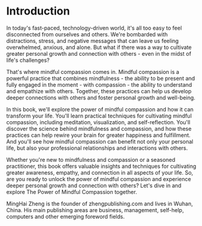 # Introduction

In today's fast-paced, technology-driven world, it's all too easy to feel disconnected from ourselves and others. We're bombarded with distractions, stress, and negative messages that can leave us feeling overwhelmed, anxious, and alone. But what if there was a way to cultivate greater personal growth and connection with others - even in the midst of life's challenges?

That's where mindful compassion comes in. Mindful compassion is a powerful practice that combines mindfulness - the ability to be present and fully engaged in the moment - with compassion - the ability to understand and empathize with others. Together, these practices can help us develop deeper connections with others and foster personal growth and well-being.

In this book, we'll explore the power of mindful compassion and how it can transform your life. You'll learn practical techniques for cultivating mindful compassion, including meditation, visualization, and self-reflection. You'll discover the science behind mindfulness and compassion, and how these practices can help rewire your brain for greater happiness and fulfillment. And you'll see how mindful compassion can benefit not only your personal life, but also your professional relationships and interactions with others.

Whether you're new to mindfulness and compassion or a seasoned practitioner, this book offers valuable insights and techniques for cultivating greater awareness, empathy, and connection in all aspects of your life. So, are you ready to unlock the power of mindful compassion and experience deeper personal growth and connection with others? Let's dive in and explore The Power of Mindful Compassion together.

MingHai Zheng is the founder of zhengpublishing.com and lives in Wuhan, China. His main publishing areas are business, management, self-help, computers and other emerging foreword fields.
